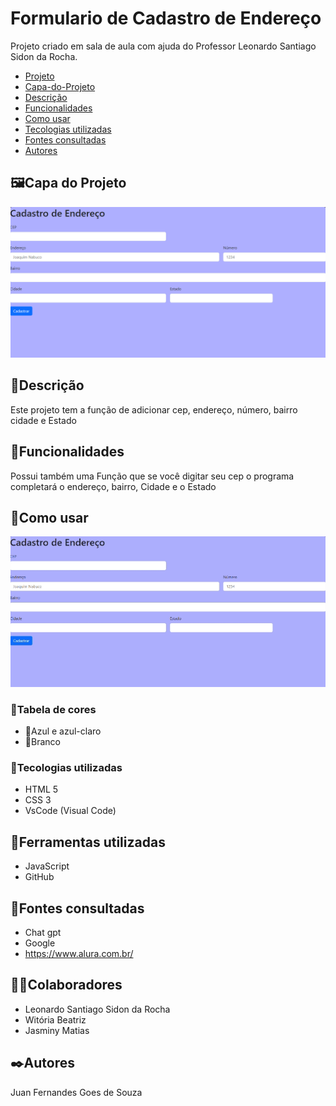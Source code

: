 # Formulario de Cadastro de Endereço
Projeto criado em sala de aula com ajuda do Professor Leonardo Santiago Sidon da Rocha.

* [Projeto](#Formulario-de-Cadastro-de-Endereco)
* [Capa-do-Projeto](#capa-do-projeto) 
* [Descrição](#descrição)   
* [Funcionalidades](#funcionalidades)  
* [Como usar](#como-usar)
* [Tecologias utilizadas](#tecologias-utilizadas)  
* [Fontes consultadas](#fontes-consultadas)  
* [Autores](#autores)
## 🖼️Capa do Projeto
<img src="imgs/Capa.png">

## 📄Descrição

Este projeto tem a função de adicionar cep, endereço, número, bairro cidade e Estado
## 👾Funcionalidades

Possui também uma Função que se você digitar seu cep o programa completará o endereço, bairro, Cidade e o Estado
## 📸Como usar

<img src="imgs/Comousar.gif">

### 🎨Tabela de cores

* 💙Azul e azul-claro 
* 🤍Branco

### 🤖Tecologias utilizadas
* HTML 5
* CSS 3
* VsCode (Visual Code)
## 🔧Ferramentas utilizadas
* JavaScript
* GitHub
## 🔗Fontes consultadas
* Chat gpt
* Google
* https://www.alura.com.br/
## 🤜🤛Colaboradores
* Leonardo Santiago Sidon da Rocha
* Witória Beatriz
* Jasminy Matias

## ✒️Autores
Juan Fernandes Goes de Souza